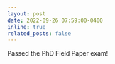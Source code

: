 ```yaml
---
layout: post
date: 2022-09-26 07:59:00-0400
inline: true
related_posts: false
---
```


Passed the PhD Field Paper exam!
